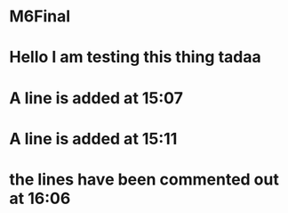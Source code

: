 # M6Final
# Hello I am testing this thing tadaa
# A line is added at 15:07
# A line is added at 15:11
# the lines have been commented out at 16:06
